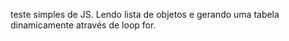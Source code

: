 teste simples de JS.
Lendo lista de objetos e gerando uma tabela dinamicamente através de loop for.
